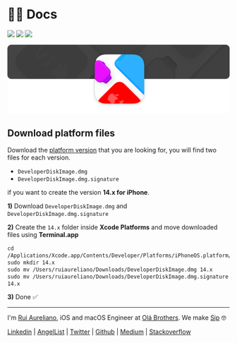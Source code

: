 # 👨‍🏫 Docs

[![](https://img.shields.io/badge/MIT-License-0f73b4.svg)](./LICENSE.md) [![](https://img.shields.io/badge/swift-5.4-0f73b4.svg)](https://swift.org/blog/swift-5-4-released/) [![](https://img.shields.io/badge/platforms-13.0-0f73b4.svg)](./PLATFORMS.md)

![](./assets/header/header.png)

## Download platform files

Download the [platform version](./PLATFORMS.md) that you are looking for, you will find two files for each version.

+ `DeveloperDiskImage.dmg`
+ `DeveloperDiskImage.dmg.signature`

if you want to create the version **14.x for iPhone**.

**1)** Download `DeveloperDiskImage.dmg` and `DeveloperDiskImage.dmg.signature`

**2)** Create the `14.x` folder inside **Xcode Platforms** and move downloaded files using **Terminal.app**

```
cd /Applications/Xcode.app/Contents/Developer/Platforms/iPhoneOS.platform/DeviceSupport/
sudo mkdir 14.x
sudo mv /Users/ruiaureliano/Downloads/DeveloperDiskImage.dmg 14.x
sudo mv /Users/ruiaureliano/Downloads/DeveloperDiskImage.dmg.signature 14.x
```
**3)** Done ✅

---

I'm [Rui Aureliano](http://ruiaureliano.com), iOS and macOS Engineer at [Olá Brothers](https://theolabrothers.com). We make [Sip](https://sipapp.io) 🤓

[Linkedin](https://www.linkedin.com/in/ruiaureliano) | [AngelList](https://angel.co/ruiaureliano) | [Twitter](https://twitter.com/ruiaureliano) | [Github](https://github.com/ruiaureliano) | [Medium](https://medium.com/@ruiaureliano) | [Stackoverflow](https://stackoverflow.com/users/881095/ruiaureliano)

